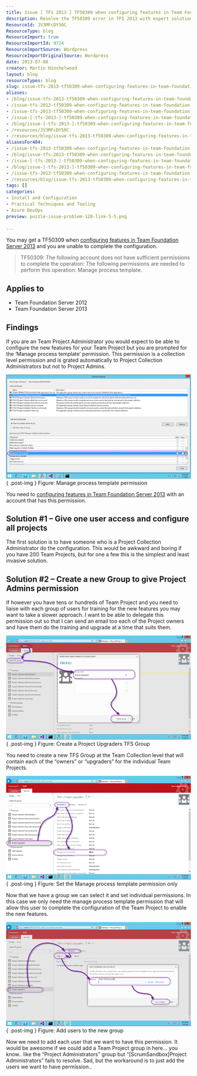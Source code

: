 ```yaml
---
title: Issue [ TFS 2013 ] TF50309 when configuring features in Team Foundation Server 2013
description: Resolve the TF50309 error in TFS 2013 with expert solutions. Learn how to manage permissions and configure features effectively for your projects.
ResourceId: JV3MFcDY50C
ResourceType: blog
ResourceImport: true
ResourceImportId: 9724
ResourceImportSource: Wordpress
ResourceImportOriginalSource: Wordpress
date: 2013-07-08
creator: Martin Hinshelwood
layout: blog
resourceTypes: blog
slug: issue-tfs-2013-tf50309-when-configuring-features-in-team-foundation-server-2013
aliases:
- /blog/issue-tfs-2013-tf50309-when-configuring-features-in-team-foundation-server-2013
- /issue-tfs-2013-tf50309-when-configuring-features-in-team-foundation-server-2013/
- /issue-tfs-2013-tf50309-when-configuring-features-in-team-foundation-server-2013
- /issue-[-tfs-2013-]-tf50309-when-configuring-features-in-team-foundation-server-2013
- /blog/issue-[-tfs-2013-]-tf50309-when-configuring-features-in-team-foundation-server-2013
- /resources/JV3MFcDY50C
- /resources/blog/issue-tfs-2013-tf50309-when-configuring-features-in-team-foundation-server-2013
aliasesFor404:
- /issue-tfs-2013-tf50309-when-configuring-features-in-team-foundation-server-2013
- /blog/issue-tfs-2013-tf50309-when-configuring-features-in-team-foundation-server-2013
- /issue-[-tfs-2013-]-tf50309-when-configuring-features-in-team-foundation-server-2013
- /blog/issue-[-tfs-2013-]-tf50309-when-configuring-features-in-team-foundation-server-2013
- /issue-tfs-2013-tf50309-when-configuring-features-in-team-foundation-server-2013/
- /resources/blog/issue-tfs-2013-tf50309-when-configuring-features-in-team-foundation-server-2013
tags: []
categories:
- Install and Configuration
- Practical Techniques and Tooling
- Azure DevOps
preview: puzzle-issue-problem-128-link-5-5.png

---
```

You may get a TF50309 when [configuring features in Team Foundation Server 2013](http://nkdagility.com/configure-features-in-team-foundation-server-2013) and you are unable to complete the configuration.

> TF50309: The following account does not have sufficient permissions to complete the operation: The following permissions are needed to perform this operation: Manage process template.

## Applies to

- Team Foundation Server 2012
- Team Foundation Server 2013

## Findings

If you are an Team Project Administrator you would expect to be able to configure the new features for your Team Project but you are prompted for the ‘Manage process template’ permission. This permission is a collection level permission and is grated automatically to Project Collection Administrators but not to Project Admins.

![image](images/image1-1-1.png "image")  
{ .post-img }
Figure: Manage process template permission

You need to [configuring features in Team Foundation Server 2013](http://nkdagility.com/configure-features-in-team-foundation-server-2013) with an account that has this permission.

## Solution #1 – Give one user access and configure all projects

The first solution is to have someone who is a Project Collection Administrator do the configuration. This would be awkward and boring if you have 200 Team Projects, but for one a few this is the simplest and least invasive solution.

## Solution #2 – Create a new Group to give Project Admins permission

If however you have tens or hundreds of Team Project and you need to liaise with each group of users for training for the new features you may want to take a slower approach. I want to be able to delegate this permission out so that I can send an email too each of the Project owners and have them do the training and upgrade at a time that suits them.

![image](images/image2-2-2.png "image")  
{ .post-img }
Figure: Create a Project Upgraders TFS Group

You need to create a new TFS Group at the Team Collection level that will contain each of the “owners” or “upgraders” for the individual Team Projects.

![image](images/image3-3-3.png "image")  
{ .post-img }
Figure: Set the Manage process template permission only

Now that we have a group we can select it and set individual permissions. In this case we only need the manage process template permission that will allow this user to complete the configuration of the Team Project to enable the new features.

![image](images/image4-4-4.png "image")  
{ .post-img }
Figure: Add users to the new group

Now we need to add each user that we want to have this permission. It would be awesome if we could add a Team Project group in here… you know.. like the “Project Administrators” group but “\[ScrumSandbox\]Project Administrators” fails to resolve. Sad, but the workaround is to just add the users we want to have permission..
